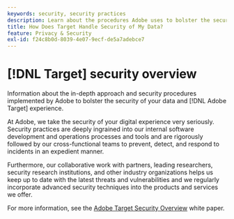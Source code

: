 ```yaml
---
keywords: security, security practices
description: Learn about the procedures Adobe uses to bolster the security of your data and [!DNL Adobe Target] experience.
title: How Does Target Handle Security of My Data?
feature: Privacy & Security
exl-id: f24c8b0d-8039-4e07-9ecf-de5a7adebce7
---
```

# [!DNL Target] security overview

Information about the in-depth approach and security procedures implemented by Adobe to bolster the security of your data and [!DNL Adobe Target] experience.

At Adobe, we take the security of your digital experience very seriously. Security practices are deeply ingrained into our internal software development and operations processes and tools and are rigorously followed by our cross-functional teams to prevent, detect, and respond to incidents in an expedient manner.

Furthermore, our collaborative work with partners, leading researchers, security research institutions, and other industry organizations helps us keep up to date with the latest threats and vulnerabilities and we regularly incorporate advanced security techniques into the products and services we offer.

For more information, see the [Adobe Target Security Overview](https://www.adobe.com/content/dam/cc/en/security/pdfs/AdobeTargetSecurityOverview.pdf) white paper.
